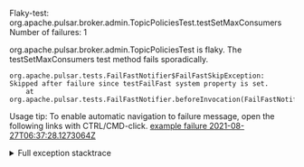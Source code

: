         
Flaky-test: org.apache.pulsar.broker.admin.TopicPoliciesTest.testSetMaxConsumers
Number of failures: 1

org.apache.pulsar.broker.admin.TopicPoliciesTest is flaky. The testSetMaxConsumers test method fails sporadically.

```
org.apache.pulsar.tests.FailFastNotifier$FailFastSkipException: Skipped after failure since testFailFast system property is set.
	at org.apache.pulsar.tests.FailFastNotifier.beforeInvocation(FailFastNotifier.java:88)

```

Usage tip: To enable automatic navigation to failure message, open the following links with CTRL/CMD-click.
[example failure 2021-08-27T06:37:28.1273064Z](https://github.com/apache/pulsar/runs/3440411059?check_suite_focus=true#step:9:1375)


<details>
<summary>Full exception stacktrace</summary>
<code><pre>
org.apache.pulsar.tests.FailFastNotifier$FailFastSkipException: Skipped after failure since testFailFast system property is set.
	at org.apache.pulsar.tests.FailFastNotifier.beforeInvocation(FailFastNotifier.java:88)

</pre></code>
</details>

